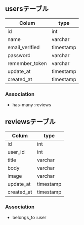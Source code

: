 ## usersテーブル

|Colum          | type     |
|-------------- | -------- |
|id             | int      |
|name           | varchar  |
|email_verlfied | timestamp|
|password       | varchar  |
|remember_token | varchar  |
|update_at      | timestamp|
|created_at     | timestamp|

### Association

- has-many :reviews


## reviewsテーブル

|Colum          | type     |
|-------------- | -------- |
|id             | int      |
|user_id        | int      |
|title          | varchar  |
|body           | varchar  |
|image          | varchar  |
|update_at      | timestamp|
|created_at     | timestamp|

### Association

- belongs_to :user



